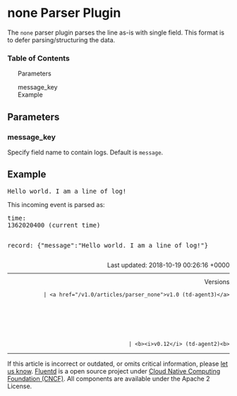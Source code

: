 <hgroup>
<h1>none Parser Plugin</h1>
</hgroup>
<p>The <code>none</code> parser plugin parses the line as-is with single field. This format is to defer parsing/structuring the data.</p>
<a name="parameters"></a>
<section id="table-of-contents"><h3>Table of Contents</h3>
<ul id="toc">
<li class="toc-item"><a href="#parameters">Parameters</a></li>
<ul class="sub-toc">
<li class="sub-toc-item"><a href="#message_key">message_key</a></li>
</ul>
<li class="toc-item"><a href="#example">Example</a></li>
</ul>
</section>
<h2>Parameters</h2>
<a name="message_key"></a><h3>message_key</h3>
<p>Specify field name to contain logs. Default is <code>message</code>.</p>
<a name="example"></a><h2>Example</h2>
<pre class="CodeRay">Hello world. I am a line of log!
</pre>
<p>This incoming event is parsed as:</p>
<pre class="CodeRay">time:
1362020400 (current time)

record:
{"message":"Hello world. I am a line of log!"}
</pre>
<div style="text-align:right">
  Last updated: 2018-10-19 00:26:16 +0000
  </div>
<hr size="1" style="margin-top: 10px; margin-bottom: 10px; color: rgba(0, 0, 0, .15);"/>
<div style="text-align:right">
Versions 
  
    
    | <a href="/v1.0/articles/parser_none">v1.0 (td-agent3)</a>
    
  

  

  
    
    | <b><i>v0.12</i> (td-agent2)<b>
</b></b>
</div>
<hr size="1" style="margin-top: 10px; margin-bottom: 10px; color: rgba(0, 0, 0, .15);"/>
<p>
    If this article is incorrect or outdated, or omits critical information, please <a href="https://github.com/fluent/fluentd-docs/issues?state=open">let us know</a>. <a href="http://www.fluentd.org/">Fluentd</a> is a  open source project under <a href="https://cncf.io/">Cloud Native Computing Foundation (CNCF)</a>. All components are available under the Apache 2 License.
  </p>

